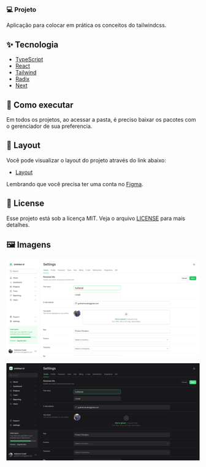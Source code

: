 ### 💻 Projeto

Aplicação para colocar em prática os conceitos do tailwindcss.

## ✨ Tecnologia

- [TypeScript](https://www.typescriptlang.org/)
- [React](https://reactjs.org/)
- [Tailwind](https://tailwindcss.com/)
- [Radix](https://www.radix-ui.com/)
- [Next](https://nextjs.org/)

## 🚀 Como executar

Em todos os projetos, ao acessar a pasta, é preciso baixar os pacotes com o gerenciador de sua preferencia.

## 🔖 Layout

Você pode visualizar o layout do projeto através do link abaixo:

- [Layout](https://www.figma.com/file/MU3H8HfTxX32ukt8ANpan7/Ignite-Tailwind?type=design&mode=design&t=QrqmbBAxzmp6nW5G-01)

Lembrando que você precisa ter uma conta no [Figma](http://figma.com/).

## 📝 License

Esse projeto está sob a licença MIT. Veja o arquivo [LICENSE](LICENSE) para mais detalhes.

## 🖼️ Imagens

![light-theme](public/layout-white.png)

![dark-theme](public/layout-dark.png)
